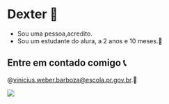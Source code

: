 # Dexter 🐊
- Sou uma pessoa,acredito.
- Sou um estudante do alura, a 2 anos e 10 meses.🥇
## Entre em contado comigo 📞
@vinicius.weber.barboza@escola.pr.gov.br.📧

![](https://media1.tenor.com/m/R7ltqpBEtXsAAAAd/%D0%BF%D0%B5%D1%81%D1%81%D0%BE%D1%81%D1%83%D0%BD.gif)
